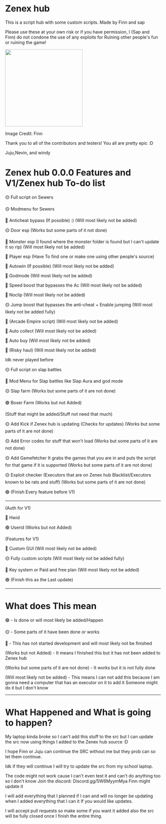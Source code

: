 # Zenex hub
This is a script hub with some custom scripts. Made by Finn and sap

Please use these at your own risk or if you have permission, I (Sap and Finn) do not condone the use of any exploits for Ruining other people's fun or ruining the game!

<img width="250px" src="https://cdn.discordapp.com/icons/1317859948042125342/90f4ec6daa661f34c6c294756cac05aa.webp">

Image Credit: Finn

Thank you to all of the contributors and testers! You all are pretty epic :D

Juju,Nevin, and windy

# Zenex hub 0.0.0 Features and V1/Zenex hub To-do list

🟡 Full script on Sewers

🟡 Modmenu for Sewers

🔴 Anticheat bypass (If possible) :) (Will most likely not be added)

🟡 Door esp (Works but some parts of it not done)

🔴 Monster esp (I found where the monster folder is found but I can't update it so rip) (Will most likely not be added)

🔴 Player esp (Have To find one or make one using other people's source)

🔴 Autowin (If possible) (Will most likely not be added)

🔴 Godmode (Will most likely not be added)

🔴 Speed boost that bypasses the Ac (Will most likely not be added)

🔴 Noclip (Will most likely not be added)

🟡 Jump boost that bypasses the anti-cheat + Enable jumping (Will most likely not be added fully)

🔴 (Arcade Empire script) (Will most likely not be added)

🔴 Auto collect (Will most likely not be added)

🔴 Auto buy (Will most likely not be added)

🔴 (Risky haul) (Will most likely not be added)

Idk never played before

🟡 Full script on slap battles

🔴 Mod Menu for Slap battles like Slap Aura and god mode

🟡 Slap farm (Works but some parts of it are not done)

🟢 Boxer Farm (Works but not Added)

(Stuff that might be added/Stuff not need that much)

🟡 Add Kick if Zenex hub is updating (Checks for updates) (Works but some parts of it are not done)

🟡 Add Error codes for stuff that won't load (Works but some parts of it are not done)

🟡 Add Gamefetcher It grabs the games that you are in and puts the script for that game if it is supported (Works but some parts of it are not done)

🟡 Exploit checker (Executors that are on Zenex hub Blacklist/Executors known to be rats and stuff) (Works but some parts of it are not done)

🟢 (Finish Every feature before V1)

-----------------------

(Auth for V1)

🔴 Hwid

🟢 Userid (Works but not Added)

(Features for V1)

🔴 Custom GUI (Will most likely not be added)

🟡 Fully custom scripts (Will most likely not be added fully) 

🔴 Key system or Paid and free plan (Will most likely not be added)

🟢 (Finish this as the Last update)

-----------------------

# What does This mean
🟢 - Is done or will most likely be added/Happen

🟡 - Some parts of it have been done or works

🔴 - This has not started development and will most likely not be finished

(Works but not Added) - It means I finished this but it has not been added to Zenex hub

(Works but some parts of it are not done) - It works but it is not fully done

(Will most likely not be added) - This means I can not add this because I am gonna need a computer that has an executor on it to add it Someone might do it but I don't know

-----------------------

# What Happened and What is going to happen?
My laptop kinda broke so I can't add this stuff to the src but I can update the src now using things I added to the Zenex hub source :D

I hope Finn or Juju can continue the SRC without me but they prob can so let them continue. 

Idk if they will continue I will try to update the src from my school laptop. 

The code might not work cause I can't even test it and can't do anything too so I don't know Join the discord: Discord.gg/5W6MyymMya Finn might update it

I will add everything that I planned if I can and will no longer be updating when I added everything that I can it If you would like updates. 

I will accept pull requests so make some if you want it added also the src will be fully closed once I finish the entire thing.


